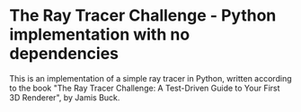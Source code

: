 # The Ray Tracer Challenge - Python implementation with no dependencies

This is an implementation of a simple ray tracer in Python, written according to the book "The Ray Tracer Challenge: A Test-Driven Guide to Your First 3D Renderer", by Jamis Buck.
